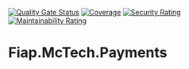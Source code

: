 [![Quality Gate Status](https://sonarcloud.io/api/project_badges/measure?project=Grupo-68-FIAP_Fiap.McTech.Payments&metric=alert_status)](https://sonarcloud.io/summary/new_code?id=Grupo-68-FIAP_Fiap.McTech.Payments) [![Coverage](https://sonarcloud.io/api/project_badges/measure?project=Grupo-68-FIAP_Fiap.McTech.Payments&metric=coverage)](https://sonarcloud.io/summary/new_code?id=Grupo-68-FIAP_Fiap.McTech.Payments) [![Security Rating](https://sonarcloud.io/api/project_badges/measure?project=Grupo-68-FIAP_Fiap.McTech.Payments&metric=security_rating)](https://sonarcloud.io/summary/new_code?id=Grupo-68-FIAP_Fiap.McTech.Payments) [![Maintainability Rating](https://sonarcloud.io/api/project_badges/measure?project=Grupo-68-FIAP_Fiap.McTech.Payments&metric=sqale_rating)](https://sonarcloud.io/summary/new_code?id=Grupo-68-FIAP_Fiap.McTech.Payments)

# Fiap.McTech.Payments
